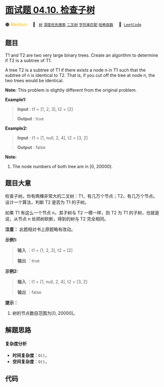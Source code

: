 # [面试题 04.10. 检查子树](https://leetcode.cn/problems/check-subtree-lcci)

🟠 <font color=#ffb800>Medium</font>&emsp; 🔖&ensp; [`树`](/tag/tree.md) [`深度优先搜索`](/tag/depth-first-search.md) [`二叉树`](/tag/binary-tree.md) [`字符串匹配`](/tag/string-matching.md) [`哈希函数`](/tag/hash-function.md)&emsp; 🔗&ensp;[`LeetCode`](https://leetcode.cn/problems/check-subtree-lcci)

## 题目

T1 and T2 are two very large binary trees. Create an algorithm to determine if
T2 is a subtree of T1.

A tree T2 is a subtree of T1 if there exists a node n in T1 such that the
subtree of n is identical to T2. That is, if you cut off the tree at node n,
the two trees would be identical.

**Note:** This problem is slightly different from the original problem.

**Example1:**

> 
> 
> 
> 
> 
> **Input** : t1 = [1, 2, 3], t2 = [2]
> 
> **Output** : true

**Example2:**

> 
> 
> 
> 
> 
> **Input** : t1 = [1, null, 2, 4], t2 = [3, 2]
> 
> **Output** : false
> 
> 

**Note:**

  1. The node numbers of both tree are in [0, 20000].


## 题目大意

检查子树。你有两棵非常大的二叉树：T1，有几万个节点；T2，有几万个节点。设计一个算法，判断 T2 是否为 T1 的子树。

如果 T1 有这么一个节点 n，其子树与 T2 一模一样，则 T2 为 T1 的子树，也就是说，从节点 n 处把树砍断，得到的树与 T2 完全相同。

**注意：** 此题相对书上原题略有改动。

**示例1:**

> 
> 
> 
> 
> 
> **输入** ：t1 = [1, 2, 3], t2 = [2]
> 
> **输出** ：true
> 
> 

**示例2:**

> 
> 
> 
> 
> 
> **输入** ：t1 = [1, null, 2, 4], t2 = [3, 2]
> 
> **输出** ：false
> 
> 

**提示：**

  1. 树的节点数目范围为[0, 20000]。


## 解题思路

#### 复杂度分析

- **时间复杂度**：`O()`，
- **空间复杂度**：`O()`，

## 代码

```javascript

```